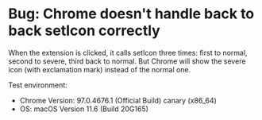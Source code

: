 # Bug: Chrome doesn't handle back to back setIcon correctly

When the extension is clicked, it calls setIcon three times:
first to normal, second to severe, third back to normal.
But Chrome will show the severe icon (with exclamation mark) instead of the normal one.

Test environment:
* Chrome Version: 97.0.4676.1 (Official Build) canary (x86_64)
* OS:	macOS Version 11.6 (Build 20G165)
